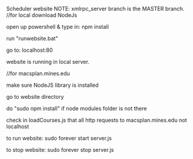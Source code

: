 Scheduler website
NOTE: xmlrpc_server branch is the MASTER branch.
//for local
download NodeJs

open up powershell & type in: npm install

run "runwebsite.bat"

go to: localhost:80

website is running in local server.

//for macsplan.mines.edu

make sure NodeJS library is installed

go to website directory

do "sudo npm install" if node modules folder is not there

check in loadCourses.js that all http requests to macsplan.mines.edu not localhost

to run website:
sudo forever start server.js

to stop website:
sudo forever stop server.js


